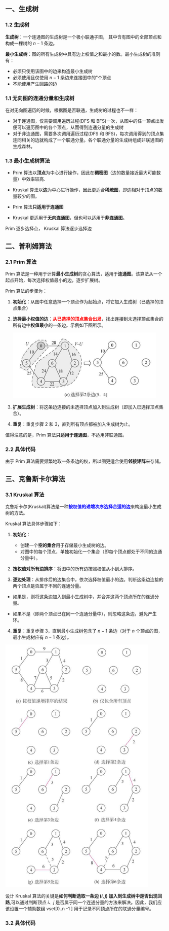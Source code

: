 ## 一、生成树

### 1.2 生成树

**生成树**：一个连通图的生成树是一个极小联通子图， 其中含有图中的全部顶点和构成一棵树的  $n - 1$  条边。

**最小生成树**：图的所有生成树中具有边上权值之和最小的数。最小生成树的准则有：

- 必须只使用该图中的边来构造最小生成树
- 必须使用且仅使用 $n-1$ 条边来连接图中的"个顶点
- 不能使用产生回路的边



### 1.1 无向图的连通分量和生成树

在对无向图遍历的时候，根据图是否联通，生成树的过程也不一样：

- 对于连通图，仅需要调用遍历过程(DFS 和 BFS)一次，从图中的任一顶点出发便可以遍历图中的各个顶点，从而得到连通分量的生成树
- 对于非连通图，需要多次调用遍历过程(DFS 和 BFS)，每次调用得到的顶点集连同相关的边就构成了一个联通分量。各个联通分量的生成树组成非联通图的生成森林。







### 1.3 最小生成树算法

- Prim 算法以**顶点**为中心进行操作，因此在**稠密图**（边的数量接近最大可能数量）中效率较高.
- Kruskal 算法以**边**为中心进行操作，因此更适合**稀疏图**，即边相对于顶点的数量较少的图。



- Prim 算法**只适用于连通图**
- Kruskal 更适用于**无向连通图**，但也可以适用于**非连通图**。







Prim 逐步选择点， Kruskal 算法逐步选择边





## 二、普利姆算法 

### 2.1 Prim 算法

Prim 算法是一种用于计算**最小生成树**的贪心算法，适用于**连通图**。该算法从一个起点开始，每次选择权值最小的边，逐步扩展树。

Prim 算法的步骤为：

1. **初始化**：从图中任意选择一个顶点作为起始点，将它加入生成树（已选择的顶点集合）

2. **选择最小权值的边**：<font color="red">**从已选择的顶点集合出发**</font>，找出连接到未选择顶点集合的所有边中**权值最小**的一条边。示例如下图所示。

   <img src="images/image-20241021215544871.png" alt="image-20241021215544871" style="zoom: 80%;" />

3. **扩展生成树**：将这条边连接的未选择顶点加入到生成树（即加入已选择顶点集合）。

4. **重复**：重复步骤 2 和 3，直到所有顶点都被加入生成树为止。




值得注意的是，Prim 算法**只适用于连通图**，不适用非联通图。





### 2.2 具体代码

由于 Prim 算法需要频繁地取一条条边的权，所以图更适合使用**邻接矩阵**来存储。





## 三、克鲁斯卡尔算法

### 3.1 Kruskal 算法

克鲁斯卡尔(Kruskal)算法是一种<font color="blue">**按权值的递增次序选择合适的边**</font>来构造最小生成树的方法。

Kruskal 算法具体步骤如下：

1. **初始化**：

	- 创建一个**空的集合**用于存储最小生成树的边。
	- 对图中的每个顶点，单独初始化一个集合（即每个顶点都处于不同的连通分量中）。

2. **按权值对所有边排序**：将图中的所有边按照权值从小到大排序。

3. **逐边处理**：从排序后的边集合中，依次选择权值最小的边。判断这条边连接的两个顶点是否属于不同的连通分量。

  - 如果是，则将这条边加入到最小生成树中，并合并这两个顶点所在的连通分量。

   - 如果不是（即两个顶点已在同一个连通分量中），则忽略这条边，避免产生环。

4. **重复**：重复步骤 3，直到最小生成树包含了 $n-1$ 条边（对于 $n$ 个顶点的图，最小生成树应有 $n-1$ 条边）。


<img src="images/image-20241021221232963.png" alt="image-20241021221232963" style="zoom:80%;" />

设计 Kruskal 算法的关键是**如何判断选取一条边 ($i, j$) 加入到生成树中是否出现回路**,可以通过判断顶点 $i$、$j$ 是否属于同一个连通分量的方法来解决。因此，我们应该设置一个辅助数组 vset[0..n -1 ]  用于记录不同顶点所在的联通分量编号。





### 3.2 具体代码



